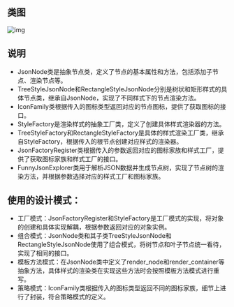 ## 类图

![img](file:///C:/Users/86136/Documents/WXWork/1688849992954277/Cache/Image/2024-06/IMG_2658.jpg)

## 说明

- JsonNode类是抽象节点类，定义了节点的基本属性和方法，包括添加子节点、渲染节点等。
- TreeStyleJsonNode和RectangleStyleJsonNode分别是树状和矩形样式的具体节点类，继承自JsonNode，实现了不同样式下的节点渲染方法。
- IconFamily类根据传入的图标类型返回对应的节点图标，提供了获取图标的接口。
- StyleFactory是渲染样式的抽象工厂类，定义了创建具体样式渲染器的方法。
- TreeStyleFactory和RectangleStyleFactory是具体的样式渲染工厂类，继承自StyleFactory，根据传入的根节点创建对应样式的渲染器。
- JsonFactoryRegister类根据传入的参数返回对应的图标家族和样式工厂，提供了获取图标家族和样式工厂的接口。
- FunnyJsonExplorer类用于解析JSON数据并生成节点树，实现了节点树的渲染方法，并根据参数选择对应的样式工厂和图标家族。

## 使用的设计模式：

- 工厂模式：JsonFactoryRegister和StyleFactory是工厂模式的实现，将对象的创建和具体实现解耦，根据参数返回对应的对象实例。
- 组合模式：JsonNode类和其子类TreeStyleJsonNode和RectangleStyleJsonNode使用了组合模式，将树节点和叶子节点统一看待，实现了相同的接口。
- 模板方法模式：在JsonNode类中定义了render_node和render_container等抽象方法，具体样式的渲染类在实现这些方法时会按照模板方法模式进行重写。
- 策略模式：IconFamily类根据传入的图标类型返回不同的图标家族，细节上进行了封装，符合策略模式的定义。

